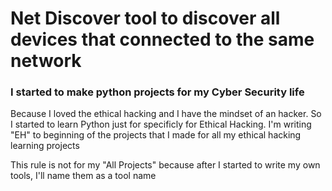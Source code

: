 <h1>Net Discover tool to discover all devices that connected to the same network</h1>
<h3>I started to make python projects for my Cyber Security life</h3>
<p>Because I loved the ethical hacking and I have the mindset of an hacker. So I started to learn Python just for specificly for Ethical Hacking. I'm writing "EH" to beginning of the projects that I made for all my ethical hacking learning projects</p>
<p>This rule is not for my "All Projects" because after I started to write my own tools, I'll name them as a tool name</p>

